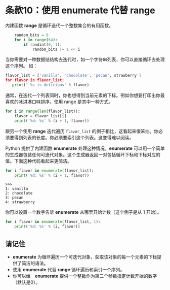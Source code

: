 # 条款10：使用 enumerate 代替 range

内建函数 **range** 是循环迭代一个整数集合的有用函数。

```python
    random_bits = 0
    for i in range(64):
        if randint(0, 1):
            random_bits |= 1 << i
```

当你需要对一种数据结结构去迭代时，如一个字符串列表，你可以直接循环去处理这个序列。
如：

```python
flavor_list = ['vanilla', 'chocolate', 'pecan', strawberry']
for flavor in flavor_list:
   print(' %s is delicious' % flavor)
```

通常，在迭代一个列表同时，你也想得到当前元素的下标。例如你想要打印出你最喜欢的冰淇淋口味排序。使用 range 是其中一种方式。

```python
for i in range(len(flavor_list)):
	flavor = flavor_list[i]
	print('%d: %s' % (i + 1, flavor))
```

跟另一个使用 **range** 迭代遍历 `flavor_list` 的例子相比，这看起来很笨拙。你必须要得到列表的长度。你必须要索引这个列表。这变得难以阅读。

Python 提供了内建函数 **enumerate** 处理这种情况。**enumerate** 可以用一个简单的生成器包装任何可迭代对象。这个生成器返回一对包括循环下标和下标对应的值。下面这种代码看起来更简洁。

```python
for i flavor in enumerate(flavor_list):
    print('%d: %s' % (i + 1, flavor))
```

```
>>>
1: vanilla
2: chocolate
3: pecan
4: strawberry
```

你可以设置一个数字告诉 **enumerate** 从哪里开始计数（这个例子是从 1 开始）。

```python
for i flavor in enumerate(flavor_list, 1):
    print('%d: %s' % (i, flavor))
```

## 请记住
* **enumerate** 为循环遍历一个可迭代对象，获取该对象的每一个元素的下标提供了简洁的语法。
* 使用 **enumerate** 代替 **range** 循环遍历和索引一个序列。
* 你可以给　**enumerate** 提供一个整数作为第二个参数指定计数开始的数字（默认是0）。



